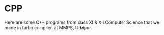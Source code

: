 # CPP
Here are some C++ programs from class XI &amp; XII Computer Science that we made in turbo compiler.
at MMPS, Udaipur.
